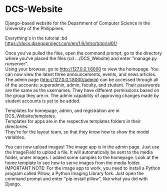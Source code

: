 DCS-Website
===========

Django-based website for the Department of Computer Science in the University of the Philippines.

Everything's in the tutorial :bd  
https://docs.djangoproject.com/en/1.6/intro/tutorial01/

Once you've pulled the files, open the command prompt, go to the directory where you've placed the files (cd .../DCS_Website) and enter "manage.py runserver".  
Using your browser, go to http://127.0.0.1:8000 to view the homepage. You can now view the latest three announcements, events, and news articles.
The admin page (http://127.0.0.1:8000/admin) can be accessed through all of the accounts: superadmin, admin, faculty, and student. Their passwords are the same as the usernames. They have different permissions based on the group they are in. The admin capability of approving changes made by student accounts is yet to be added.

Templates for homepage, admin, and registration are in DCS_Website/templates.  
Templates for apps are in the respective templates folders in their directories.  
They're for the layout team, so that they know how to show the model variables.

You can now upload images! The image app is in the admin page. Just use the ImageField to upload a file. It will automatically be sent to the media folder, under images. I added some samples to the homepage. Look at the home template to see how to serve images from the media folder.  
IMPORTANT NOTE: For the image app to work, you need to install a Python program called Pillow, a Python Imaging Library fork. Just open the command prompt and enter "pip install pillow", like what you did with Django.